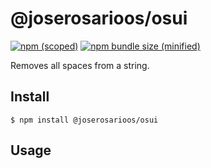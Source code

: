 # @joserosarioos/osui

[![npm (scoped)](https://img.shields.io/npm/v/@joserosarioos/osui.svg)](https://www.npmjs.com/package/@joserosarioos/osui)
[![npm bundle size (minified)](https://img.shields.io/bundlephobia/min/@joserosarioos/osui.svg)](https://www.npmjs.com/package/@bamblehorse/osui)

Removes all spaces from a string.

## Install

```
$ npm install @joserosarioos/osui
```

## Usage


